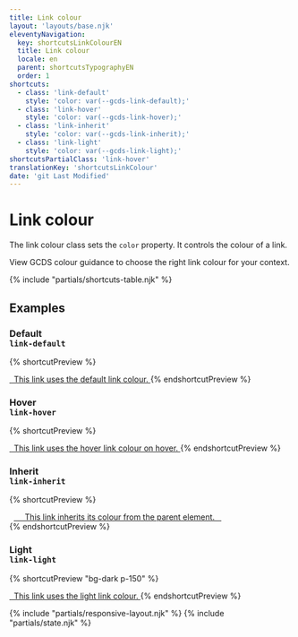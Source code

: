 ```yaml
---
title: Link colour
layout: 'layouts/base.njk'
eleventyNavigation:
  key: shortcutsLinkColourEN
  title: Link colour
  locale: en
  parent: shortcutsTypographyEN
  order: 1
shortcuts:
  - class: 'link-default'
    style: 'color: var(--gcds-link-default);'
  - class: 'link-hover'
    style: 'color: var(--gcds-link-hover);'
  - class: 'link-inherit'
    style: 'color: var(--gcds-link-inherit);'
  - class: 'link-light'
    style: 'color: var(--gcds-link-light);'
shortcutsPartialClass: 'link-hover'
translationKey: 'shortcutsLinkColour'
date: 'git Last Modified'
---
```


# Link colour

The link colour class sets the `color` property. It controls the colour of a link.

<gcds-notice type="warning" notice-title-tag="h2" notice-title="Use with caution">
  <gcds-text><gcds-link href="{{ links.colourLink }}">View GCDS colour guidance</gcds-link> to choose the right link colour for your context.</gcds-text>
</gcds-notice>

{% include "partials/shortcuts-table.njk" %}

## Examples

### Default<br/>`link-default`

{% shortcutPreview %}

<a href="#" class="link-default">
  This link uses the default link colour.
</a>
{% endshortcutPreview %}

### Hover<br/>`link-hover`

{% shortcutPreview %}

<a href="#" class="link-hover">
  This link uses the hover link colour on hover.
</a>
{% endshortcutPreview %}

### Inherit<br/>`link-inherit`

{% shortcutPreview %}

<div style="color: var(--gcds-color-red-700);">
  <a href="#" class="link-inherit">
    This link inherits its colour from the parent element.
  </a>
</div>
{% endshortcutPreview %}

### Light<br/>`link-light`

{% shortcutPreview "bg-dark p-150" %}

<a href="#" class="link-light">
  This link uses the light link colour.
</a>
{% endshortcutPreview %}

{% include "partials/responsive-layout.njk" %}
{% include "partials/state.njk" %}
